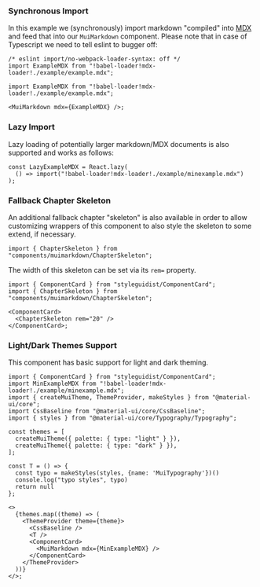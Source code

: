 ### Synchronous Import

In this example we (synchronously) import markdown "compiled" into
[MDX](https://mdxjs.com) and feed that into our `MuiMarkdown` component. Please
note that in case of Typescript we need to tell eslint to bugger off:

```tsx static
/* eslint import/no-webpack-loader-syntax: off */
import ExampleMDX from "!babel-loader!mdx-loader!./example/example.mdx";
```

```tsx
import ExampleMDX from "!babel-loader!mdx-loader!./example/example.mdx";

<MuiMarkdown mdx={ExampleMDX} />;
```

### Lazy Import

Lazy loading of potentially larger markdown/MDX documents is also supported and
works as follows:

```tsx static
const LazyExampleMDX = React.lazy(
  () => import("!babel-loader!mdx-loader!./example/minexample.mdx")
);
```

### Fallback Chapter Skeleton

An additional fallback chapter "skeleton" is also available in order to allow
customizing wrappers of this component to also style the skeleton to some
extend, if necessary.

```tsx static
import { ChapterSkeleton } from "components/muimarkdown/ChapterSkeleton";
```

The width of this skeleton can be set via its `rem=` property.

```tsx
import { ComponentCard } from "styleguidist/ComponentCard";
import { ChapterSkeleton } from "components/muimarkdown/ChapterSkeleton";

<ComponentCard>
  <ChapterSkeleton rem="20" />
</ComponentCard>;
```

### Light/Dark Themes Support

This component has basic support for light and dark theming.

```tsx
import { ComponentCard } from "styleguidist/ComponentCard";
import MinExampleMDX from "!babel-loader!mdx-loader!./example/minexample.mdx";
import { createMuiTheme, ThemeProvider, makeStyles } from "@material-ui/core";
import CssBaseline from "@material-ui/core/CssBaseline";
import { styles } from "@material-ui/core/Typography/Typography";

const themes = [
  createMuiTheme({ palette: { type: "light" } }),
  createMuiTheme({ palette: { type: "dark" } }),
];

const T = () => {
  const typo = makeStyles(styles, {name: 'MuiTypography'})()
  console.log("typo styles", typo)
  return null
};

<>
  {themes.map((theme) => (
    <ThemeProvider theme={theme}>
      <CssBaseline />
      <T />
      <ComponentCard>
        <MuiMarkdown mdx={MinExampleMDX} />
      </ComponentCard>
    </ThemeProvider>
  ))}
</>;
```
